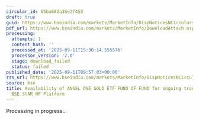 ```yaml
---
circular_id: 65ba682a36e2f458
draft: true
guid: https://www.bseindia.com/markets/MarketInfo/DispNoticesNCirculars.aspx?Noticeid={06E8D54D-512B-4F63-BAAE-3F76E354A0C2}&noticeno=20250911-10&dt=09/11/2025&icount=10&totcount=86&flag=0
pdf_url: https://www.bseindia.com/markets/MarketInfo/DownloadAttach.aspx?id=20250911-10&attachedId=
processing:
  attempts: 1
  content_hash: ''
  processed_at: '2025-09-11T15:38:14.555576'
  processor_version: '2.0'
  stage: download_failed
  status: failed
published_date: '2025-09-11T09:57:03+00:00'
rss_url: https://www.bseindia.com/markets/MarketInfo/DispNoticesNCirculars.aspx?Noticeid={06E8D54D-512B-4F63-BAAE-3F76E354A0C2}&noticeno=20250911-10&dt=09/11/2025&icount=10&totcount=86&flag=0
source: bse
title: Availability of ANGEL ONE GOLD ETF FUND OF FUND for ongoing transactions on
  BSE StAR MF Platform
---
```


Processing in progress...